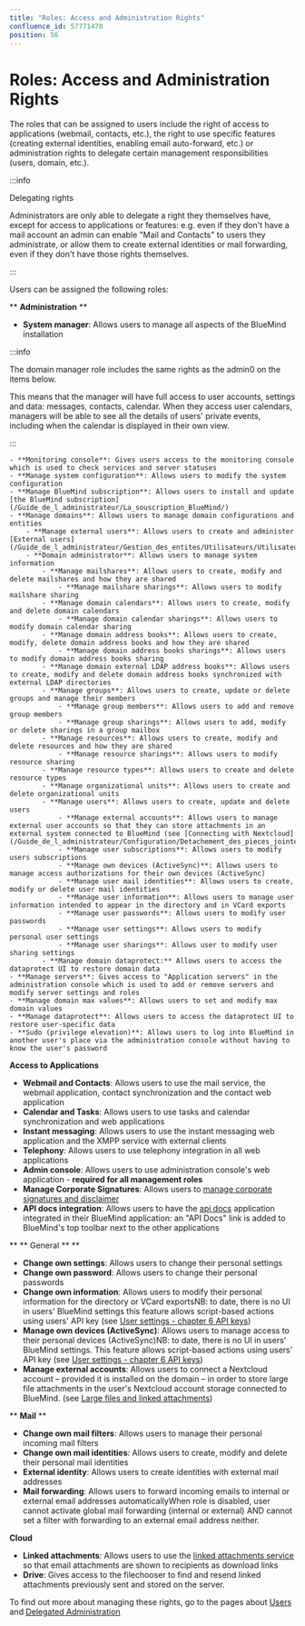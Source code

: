 ```yaml
---
title: "Roles: Access and Administration Rights"
confluence_id: 57771478
position: 56
---
```

# Roles: Access and Administration Rights


The roles that can be assigned to users include the right of access to applications (webmail, contacts, etc.), the right to use specific features (creating external identities, enabling email auto-forward, etc.) or administration rights to delegate certain management responsibilities (users, domain, etc.).


:::info

Delegating rights

Administrators are only able to delegate a right they themselves have, except for access to applications or features: e.g. even if they don't have a mail account an admin can enable "Mail and Contacts" to users they administrate, or allow them to create external identities or mail forwarding, even if they don't have those rights themselves.

:::

Users can be assigned the following roles:

** **Administration** **

- **System manager**: Allows users to manage all aspects of the BlueMind installation


:::info

The domain manager role includes the same rights as the admin0 on the items below.

This means that the manager will have full access to user accounts, settings and data: messages, contacts, calendar. When they access user calendars, managers will be able to see all the details of users' private events, including when the calendar is displayed in their own view.

:::

    - **Monitoring console**: Gives users access to the monitoring console which is used to check services and server statuses
    - **Manage system configuration**: Allows users to modify the system configuration
    - **Manage BlueMind subscription**: Allows users to install and update [the BlueMind subscription](/Guide_de_l_administrateur/La_souscription_BlueMind/)
    - **Manage domains**: Allows users to manage domain configurations and entities
        - **Manage external users**: Allows users to create and administer [External users](/Guide_de_l_administrateur/Gestion_des_entites/Utilisateurs/Utilisateurs_externes/)
        - **Domain administrator**: Allows users to manage system information
            - **Manage mailshares**: Allows users to create, modify and delete mailshares and how they are shared
                - **Manage mailshare sharings**: Allows users to modify mailshare sharing
            - **Manage domain calendars**: Allows users to create, modify and delete domain calendars
                - **Manage domain calendar sharings**: Allows users to modify domain calendar sharing
            - **Manage domain address books**: Allows users to create, modify, delete domain address books and how they are shared 
                - **Manage domain address books sharings**: Allows users to modify domain address books sharing
            - **Manage domain external LDAP address books**: Allows users to create, modify and delete domain address books synchronized with external LDAP directories
            - **Manage groups**: Allows users to create, update or delete groups and manage their members
                - **Manage group members**: Allows users to add and remove group members
                - **Manage group sharings**: Allows users to add, modify or delete sharings in a group mailbox
            - **Manage resources**: Allows users to create, modify and delete resources and how they are shared
                - **Manage resource sharings**: Allows users to modify resource sharing
            - **Manage resource types**: Allows users to create and delete resource types
            - **Manage organizational units**: Allows users to create and delete organizational units
            - **Manage users**: Allows users to create, update and delete users
                - **Manage external accounts**: Allows users to manage external user accounts so that they can store attachments in an external system connected to BlueMind (see [Connecting with Nextcloud](/Guide_de_l_administrateur/Configuration/Detachement_des_pieces_jointes/Connecter_avec_Nextcloud/))
                - **Manage user subscriptions**: Allows users to modify users subscriptions
                - **Manage own devices (ActiveSync)**: Allows users to manage access authorizations for their own devices (ActiveSync)
                - **Manage user mail identities**: Allows users to create, modify or delete user mail identities
                - **Manage user information**: Allows users to manage user information intended to appear in the directory and in VCard exports
                - **Manage user passwords**: Allows users to modify user passwords
                - **Manage user settings**: Allows users to modify personal user settings
                - **Manage user sharings**: Allows user to modify user sharing settings
            - **Manage domain dataprotect:** Allows users to access the dataprotect UI to restore domain data
    - **Manage servers**: Gives access to "Application servers" in the administration console which is used to add or remove servers and modify server settings and roles
    - **Manage domain max values**: Allows users to set and modify max domain values
    - **Manage dataprotect**: Allows users to access the dataprotect UI to restore user-specific data 
    - **Sudo (privilege elevation)**: Allows users to log into BlueMind in another user's place via the administration console without having to know the user's password


****Access to Applications****

- **Webmail and Contacts**: Allows users to use the mail service, the webmail application, contact synchronization and the contact web application
- **Calendar and Tasks**: Allows users to use tasks and calendar synchronization and web applications 
- **Instant messaging**: Allows users to use the instant messaging web application and the XMPP service with external clients
- **Telephony**: Allows users to use telephony integration in all web applications
- **Admin console**: Allows users to use administration console's web application - **required for all management roles**
- **Manage Corporate Signatures**: Allows users to [manage corporate signatures and disclaimer](/Guide_de_l_administrateur/Configuration/Signatures_d_entreprise/)
- **API docs integration**: Allows users to have the [api docs](https://forge.bluemind.net/staging/doc/latest/web-resources/) application integrated in their BlueMind application: an "API Docs" link is added to BlueMind's top toolbar next to the other applications


** ** General ** **

- **Change own settings**: Allows users to change their personal settings
- **Change own password**: Allows users to change their personal passwords
- **Change own information**: Allows users to modify their personal information for the directory or VCard exportsNB: to date, there is no UI in users' BlueMind settings this feature allows script-based actions using users' API key (see [User settings - chapter 6 API keys](/Guide_de_l_utilisateur/Paramètres_utilisateur/))
- **Manage own devices (ActiveSync)**: Allows users to manage access to their personal devices (ActiveSync)NB: to date, there is no UI in users' BlueMind settings. This feature allows script-based actions using users' API key (see [User settings - chapter 6 API keys](/Guide_de_l_utilisateur/Paramètres_utilisateur/))
- **Manage external accounts**: Allows users to connect a Nextcloud account – provided it is installed on the domain – in order to store large file attachments in the user's Nextcloud account storage connected to BlueMind. (see [Large files and linked attachments](/Guide_de_l_utilisateur/La_messagerie/Fichiers_volumineux_et_détachement_des_pièces_jointes/))


** **Mail** **

- **Change own mail filters**: Allows users to manage their personal incoming mail filters
- **Change own mail identities**: Allows users to create, modify and delete their personal mail identities
- **External identity**: Allows users to create identities with external mail addresses
- **Mail forwarding**: Allows users to forward incoming emails to internal or external email addresses automaticallyWhen role is disabled, user cannot activate global mail forwarding (internal or external) AND cannot set a filter with forwarding to an external email address neither.


**Cloud**

- **Linked attachments**: Allows users to use the [linked attachments service](/Guide_de_l_utilisateur/La_messagerie/Fichiers_volumineux_et_détachement_des_pièces_jointes/) so that email attachments are shown to recipients as download links
- **Drive**: Gives access to the filechooser to find and resend linked attachments previously sent and stored on the server.


To find out more about managing these rights, go to the pages about [Users](/Guide_de_l_administrateur/Gestion_des_entites/Utilisateurs/) and [Delegated Administration](/Guide_de_l_administrateur/Gestion_des_entites/Utilisateurs/L_administration_déléguée/)

